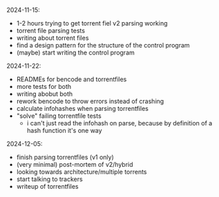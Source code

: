 2024-11-15:
- 1-2 hours trying to get torrent fiel v2 parsing working
- torrent file parsing tests
- writing about torrent files
- find a design pattern for the structure of the control program
- (maybe) start writing the control program

2024-11-22:
- READMEs for bencode and torrentfiles
- more tests for both
- writing abobut both
- rework bencode to throw errors instead of crashing
- calculate infohashes when parsing torrentfiles
- "solve" failing torrentfile tests
    - i can't just read the infohash on parse, because by definition of a hash function it's one way

2024-12-05:
- finish parsing torrentfiles (v1 only)
- (very minimal) post-mortem of v2/hybrid
- looking towards architecture/multiple torrents
- start talking to trackers
- writeup of torrentfiles
